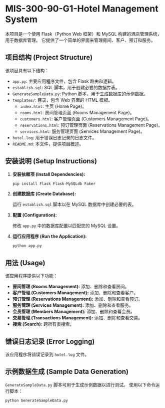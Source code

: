 # MIS-300-90-G1-Hotel Management System

本项目是一个使用 Flask（Python Web 框架）和 MySQL 构建的酒店管理系统，用于数据库管理。 它提供了一个简单的界面来管理房间、客户、预订和服务。

## 项目结构 (Project Structure)

该项目具有以下结构：

-   `app.py`: 主要应用程序文件，包含 Flask 路由和逻辑。
-   `establish.sql`: SQL 脚本，用于创建必要的数据库表。
-   `GenerateSampleData.py`: Python 脚本，用于生成数据库的示例数据。
-   `templates/`: 目录，包含 Web 界面的 HTML 模板。
    -   `index.html`: 主页 (Home Page)。
    -   `rooms.html`: 房间管理页面 (Rooms Management Page)。
    -   `customers.html`: 客户管理页面 (Customers Management Page)。
    -   `reservations.html`: 预订管理页面 (Reservations Management Page)。
    -   `services.html`: 服务管理页面 (Services Management Page)。
-   `hotel.log`: 用于错误日志记录的日志文件。
-   `README.md`: 本文件，提供项目概述。

## 安装说明 (Setup Instructions)

1.  **安装依赖项 (Install Dependencies):**

    ```bash
    pip install Flask Flask-MySQLdb Faker
    ```

2.  **创建数据库 (Create Database):**

    运行 `establish.sql` 脚本以在 MySQL 数据库中创建必要的表。

3.  **配置 (Configuration):**

    修改 `app.py` 中的数据库配置以匹配您的 MySQL 设置。

4.  **运行应用程序 (Run the Application):**

    ```bash
    python app.py
    ```

## 用法 (Usage)

该应用程序提供以下功能：

-   **房间管理 (Rooms Management):** 添加、删除和查看房间。
-   **客户管理 (Customers Management):** 添加、删除和查看客户。
-   **预订管理 (Reservations Management):** 添加、删除和查看预订。
-   **服务管理 (Services Management):** 添加、删除和查看服务。
-   **会员管理 (Members Management):** 添加、删除和查看会员。
-   **交易管理 (Transactions Management):** 添加、删除和查看交易。
-   **搜索 (Search):** 跨所有表搜索。

## 错误日志记录 (Error Logging)

该应用程序将错误记录到 `hotel.log` 文件。

## 示例数据生成 (Sample Data Generation)

`GenerateSampleData.py` 脚本可用于生成示例数据以进行测试。 使用以下命令运行脚本：

```bash
python GenerateSampleData.py
```
